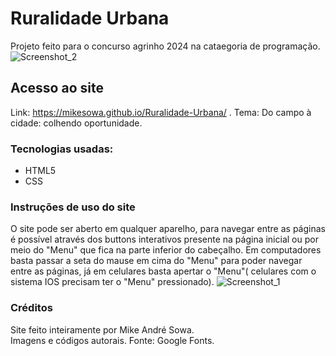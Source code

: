# Ruralidade Urbana
  Projeto feito para o concurso agrinho 2024 na cataegoria de programação.
  ![Screenshot_2](https://github.com/user-attachments/assets/a4c6ab38-6903-4a8d-a924-cbe608a55b6f)
## Acesso ao site
  Link: https://mikesowa.github.io/Ruralidade-Urbana/ .
  Tema: Do campo à cidade: colhendo oportunidade.
### Tecnologias usadas:
  - HTML5
  - CSS
### Instruções de uso do site
  O site pode ser aberto em qualquer aparelho, para navegar entre as páginas é possível através dos buttons interativos presente na página inicial ou por meio do "Menu" que fica na parte inferior do cabeçalho. Em computadores basta passar a seta do mause em cima do "Menu" para poder navegar entre as páginas, já em celulares basta apertar o "Menu"( celulares com o sistema IOS precisam ter o "Menu" pressionado). 
  ![Screenshot_1](https://github.com/user-attachments/assets/edbfbd6d-3294-4089-83f0-98fa158040f8)
### Créditos
  Site feito inteiramente por Mike André Sowa.  
  Imagens e códigos autorais. 
  Fonte: Google Fonts.

